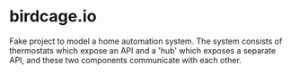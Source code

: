 birdcage.io
===========

Fake project to model a home automation system. The system consists of thermostats which expose an API and a 'hub' which exposes a separate API, and these two components communicate with each other.
